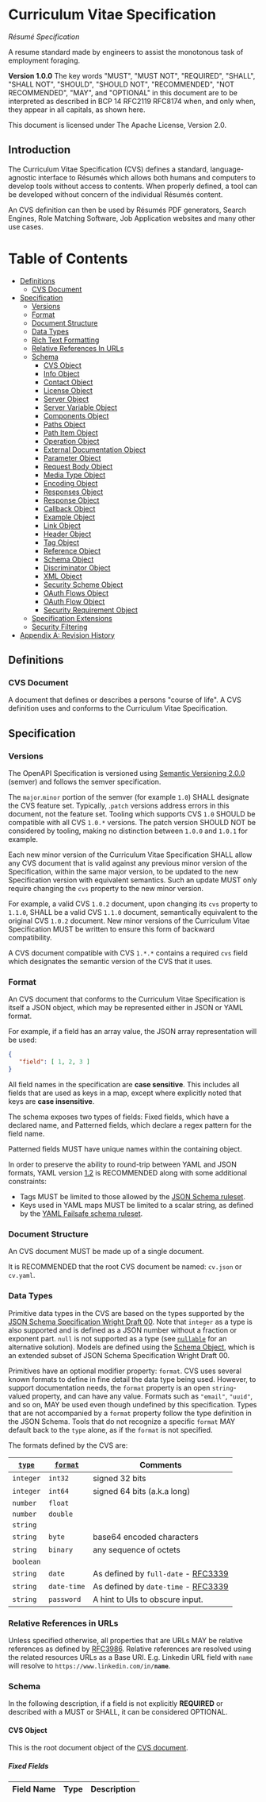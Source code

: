 # Curriculum Vitae Specification

_Résumé Specification_

A resume standard made by engineers to assist the monotonous task of employment foraging.

__Version 1.0.0__
The key words "MUST", "MUST NOT", "REQUIRED", "SHALL", "SHALL NOT", "SHOULD", "SHOULD NOT", "RECOMMENDED", "NOT RECOMMENDED", "MAY", and "OPTIONAL" in this document are to be interpreted as described in BCP 14 RFC2119 RFC8174 when, and only when, they appear in all capitals, as shown here.

This document is licensed under The Apache License, Version 2.0.

## Introduction

The Curriculum Vitae Specification (CVS) defines a standard, language-agnostic interface to Résumés which allows both humans and computers to develop tools without access to contents. When properly defined, a tool can be developed without concern of the individual Résumés content.

An CVS definition can then be used by Résumés PDF generators, Search Engines, Role Matching Software, Job Application websites and many other use cases.

# Table of Contents

- [Definitions](#definitions)
	- [CVS Document](#cvsDocument)
- [Specification](#specification)
	- [Versions](#versions)
	- [Format](#format)
	- [Document Structure](#documentStructure)
	- [Data Types](#dataTypes)
	- [Rich Text Formatting](#richText)
	- [Relative References In URLs](#relativeReferences)
	- [Schema](#schema)
		- [CVS Object](#cvsObject)
		- [Info Object](#infoObject)
		- [Contact Object](#contactObject)
		- [License Object](#licenseObject)
		- [Server Object](#serverObject)
		- [Server Variable Object](#serverVariableObject)
		- [Components Object](#componentsObject)
		- [Paths Object](#pathsObject)
		- [Path Item Object](#pathItemObject)
		- [Operation Object](#operationObject)
		- [External Documentation Object](#externalDocumentationObject)
		- [Parameter Object](#parameterObject)
		- [Request Body Object](#requestBodyObject)
		- [Media Type Object](#mediaTypeObject)
		- [Encoding Object](#encodingObject)
		- [Responses Object](#responsesObject)
		- [Response Object](#responseObject)
		- [Callback Object](#callbackObject)
		- [Example Object](#exampleObject)
		- [Link Object](#linkObject)
		- [Header Object](#headerObject)
		- [Tag Object](#tagObject)
		- [Reference Object](#referenceObject)
		- [Schema Object](#schemaObject)
		- [Discriminator Object](#discriminatorObject)
		- [XML Object](#xmlObject)
		- [Security Scheme Object](#securitySchemeObject)
		- [OAuth Flows Object](#oauthFlowsObject)
		- [OAuth Flow Object](#oauthFlowObject)
		- [Security Requirement Object](#securityRequirementObject)
	- [Specification Extensions](#specificationExtensions)
	- [Security Filtering](#securityFiltering)
- [Appendix A: Revision History](#revisionHistory)

## Definitions

### <a name="cvsDocument"></a>CVS Document

A document that defines or describes a persons "course of life". A CVS definition uses and conforms to the Curriculum Vitae Specification.

## Specification

### Versions

The OpenAPI Specification is versioned using [Semantic Versioning 2.0.0](https://semver.org/spec/v2.0.0.html) (semver) and follows the semver specification.

The `major`.`minor` portion of the semver (for example `1.0`) SHALL designate the CVS feature set. Typically, .`patch` versions address errors in this document, not the feature set. Tooling which supports CVS `1.0` SHOULD be compatible with all CVS `1.0.*` versions. The patch version SHOULD NOT be considered by tooling, making no distinction between `1.0.0` and `1.0.1` for example.

Each new minor version of the Curriculum Vitae Specification SHALL allow any CVS document that is valid against any previous minor version of the Specification, within the same major version, to be updated to the new Specification version with equivalent semantics. Such an update MUST only require changing the `cvs` property to the new minor version.

For example, a valid CVS `1.0.2` document, upon changing its `cvs` property to `1.1.0`, SHALL be a valid CVS `1.1.0` document, semantically equivalent to the original CVS `1.0.2` document. New minor versions of the Curriculum Vitae Specification MUST be written to ensure this form of backward compatibility.

A CVS document compatible with CVS `1.*.*` contains a required `cvs` field which designates the semantic version of the CVS that it uses.

### Format

An CVS document that conforms to the Curriculum Vitae Specification is itself a JSON object, which may be represented either in JSON or YAML format.

For example, if a field has an array value, the JSON array representation will be used:

```json
{
   "field": [ 1, 2, 3 ]
}
```
All field names in the specification are **case sensitive**.
This includes all fields that are used as keys in a map, except where explicitly noted that keys are **case insensitive**.

The schema exposes two types of fields: Fixed fields, which have a declared name, and Patterned fields, which declare a regex pattern for the field name.

Patterned fields MUST have unique names within the containing object. 

In order to preserve the ability to round-trip between YAML and JSON formats, YAML version [1.2](https://yaml.org/spec/1.2/spec.html) is RECOMMENDED along with some additional constraints:

- Tags MUST be limited to those allowed by the [JSON Schema ruleset](https://yaml.org/spec/1.2/spec.html#id2803231).
- Keys used in YAML maps MUST be limited to a scalar string, as defined by the [YAML Failsafe schema ruleset](https://yaml.org/spec/1.2/spec.html#id2802346).

### <a name="documentStructure"></a>Document Structure

An CVS document MUST be made up of a single document.

It is RECOMMENDED that the root CVS document be named: `cv.json` or `cv.yaml`.

### <a name="dataTypes"></a>Data Types

Primitive data types in the CVS are based on the types supported by the [JSON Schema Specification Wright Draft 00](https://tools.ietf.org/html/draft-wright-json-schema-00#section-4.2). 
Note that `integer` as a type is also supported and is defined as a JSON number without a fraction or exponent part. 
`null` is not supported as a type (see [`nullable`](#schemaNullable) for an alternative solution).
Models are defined using the [Schema Object](#schemaObject), which is an extended subset of JSON Schema Specification Wright Draft 00.

<a name="dataTypeFormat"></a>Primitives have an optional modifier property: `format`.
CVS uses several known formats to define in fine detail the data type being used.
However, to support documentation needs, the `format` property is an open `string`-valued property, and can have any value.
Formats such as `"email"`, `"uuid"`, and so on, MAY be used even though undefined by this specification.
Types that are not accompanied by a `format` property follow the type definition in the JSON Schema. Tools that do not recognize a specific `format` MAY default back to the `type` alone, as if the `format` is not specified.

The formats defined by the CVS are:

[`type`](#dataTypes) | [`format`](#dataTypeFormat) | Comments
------ | -------- | --------
`integer` | `int32` | signed 32 bits
`integer` | `int64` | signed 64 bits (a.k.a long)
`number` | `float` | |
`number` | `double` | |
`string` | | |
`string` | `byte` | base64 encoded characters
`string` | `binary` | any sequence of octets
`boolean` | | |
`string` | `date` | As defined by `full-date` - [RFC3339](https://xml2rfc.ietf.org/public/rfc/html/rfc3339.html#anchor14)
`string` | `date-time` | As defined by `date-time` - [RFC3339](https://xml2rfc.ietf.org/public/rfc/html/rfc3339.html#anchor14)
`string` | `password` | A hint to UIs to obscure input.


### <a name="relativeReferences"></a>Relative References in URLs

Unless specified otherwise, all properties that are URLs MAY be relative references as defined by [RFC3986](https://tools.ietf.org/html/rfc3986#section-4.2).
Relative references are resolved using the related resources URLs as a Base URI. E.g. Linkedin URL field with `name` will resolve to `https://www.linkedin.com/in/`__`name`__.

### Schema

In the following description, if a field is not explicitly **REQUIRED** or described with a MUST or SHALL, it can be considered OPTIONAL.

#### <a name="cvsObject"></a>CVS Object

This is the root document object of the [CVS document](#cvsDocument).

##### Fixed Fields

Field Name | Type | Description
---|:---:|---
